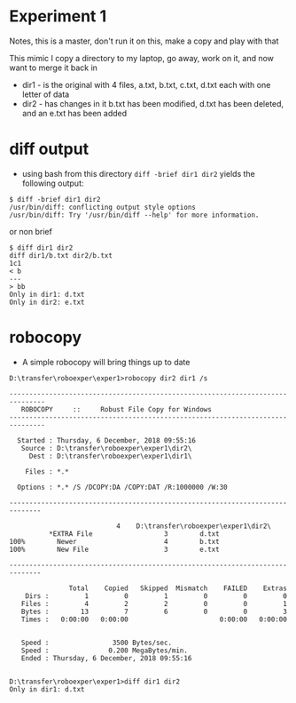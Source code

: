 # Experiment 1

Notes, this is a master, don't run it on this, make a copy and play with that

This mimic I copy a directory to my laptop, go away, work on it, and now want to merge it back in
- dir1 - is the original with 4 files, a.txt, b.txt, c.txt, d.txt each with one letter of data
- dir2 - has changes in it b.txt has been modified, d.txt has been deleted, and an e.txt has been added


# diff output
- using bash from this directory `diff -brief dir1 dir2` yields the following output:
```
$ diff -brief dir1 dir2
/usr/bin/diff: conflicting output style options
/usr/bin/diff: Try '/usr/bin/diff --help' for more information.
```
or non brief
```
$ diff dir1 dir2
diff dir1/b.txt dir2/b.txt
1c1
< b
---
> bb
Only in dir1: d.txt
Only in dir2: e.txt
```

# robocopy 
- A simple robocopy will bring things up to date

```
D:\transfer\roboexper\exper1>robocopy dir2 dir1 /s

-------------------------------------------------------------------------------
   ROBOCOPY     ::     Robust File Copy for Windows
-------------------------------------------------------------------------------

  Started : Thursday, 6 December, 2018 09:55:16
   Source : D:\transfer\roboexper\exper1\dir2\
     Dest : D:\transfer\roboexper\exper1\dir1\

    Files : *.*

  Options : *.* /S /DCOPY:DA /COPY:DAT /R:1000000 /W:30

------------------------------------------------------------------------------

                           4    D:\transfer\roboexper\exper1\dir2\
          *EXTRA File                  3        d.txt
100%        Newer                      4        b.txt
100%        New File                   3        e.txt

------------------------------------------------------------------------------

               Total    Copied   Skipped  Mismatch    FAILED    Extras
    Dirs :         1         0         1         0         0         0
   Files :         4         2         2         0         0         1
   Bytes :        13         7         6         0         0         3
   Times :   0:00:00   0:00:00                       0:00:00   0:00:00


   Speed :                3500 Bytes/sec.
   Speed :               0.200 MegaBytes/min.
   Ended : Thursday, 6 December, 2018 09:55:16


D:\transfer\roboexper\exper1>diff dir1 dir2
Only in dir1: d.txt
```

